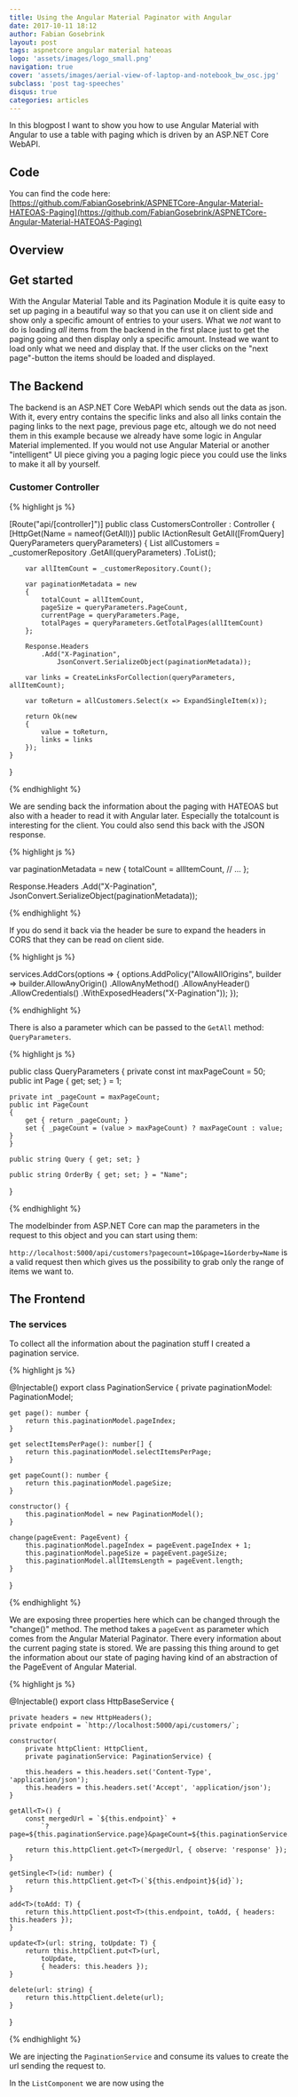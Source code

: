 ```yaml
---
title: Using the Angular Material Paginator with Angular
date: 2017-10-11 18:12
author: Fabian Gosebrink
layout: post
tags: aspnetcore angular material hateoas
logo: 'assets/images/logo_small.png'
navigation: true
cover: 'assets/images/aerial-view-of-laptop-and-notebook_bw_osc.jpg'
subclass: 'post tag-speeches'
disqus: true
categories: articles
---
```


In this blogpost I want to show you how to use Angular Material with Angular to use a table with paging which is driven by an ASP.NET Core WebAPI.

## Code

You can find the code here: [https://github.com/FabianGosebrink/ASPNETCore-Angular-Material-HATEOAS-Paging](https://github.com/FabianGosebrink/ASPNETCore-Angular-Material-HATEOAS-Paging)

## Overview


## <a name="getstarted">Get started</a>

With the Angular Material Table and its Pagination Module it is quite easy to set up paging in a beautiful way so that you can use it on client side and show only a specific amount of entries to your users. What we _not_ want to do is loading _all_ items from the backend in the first place just to get the paging going and then display only a specific amount. Instead we want to load only what we need and display that. If the user clicks on the "next page"-button the items should be loaded and displayed.

## <a name="thebackend">The Backend</a>

The backend is an ASP.NET Core WebAPI which sends out the data as json. With it, every entry contains the specific links and also all links contain the paging links to the next page, previous page etc, altough we do not need them in this example because we already have some logic in Angular Material implemented. If you would not use Angular Material or another "intelligent" UI piece giving you a paging logic piece you could use the links to make it all by yourself.

### Customer Controller

{% highlight js %}

[Route("api/[controller]")]
public class CustomersController : Controller
{
	[HttpGet(Name = nameof(GetAll))]
	public IActionResult GetAll([FromQuery] QueryParameters queryParameters)
	{
		List<Customer> allCustomers = _customerRepository
			.GetAll(queryParameters)
			.ToList();

		var allItemCount = _customerRepository.Count();

		var paginationMetadata = new
		{
			totalCount = allItemCount,
			pageSize = queryParameters.PageCount,
			currentPage = queryParameters.Page,
			totalPages = queryParameters.GetTotalPages(allItemCount)
		};

		Response.Headers
			.Add("X-Pagination", 
				JsonConvert.SerializeObject(paginationMetadata));

		var links = CreateLinksForCollection(queryParameters, allItemCount);

		var toReturn = allCustomers.Select(x => ExpandSingleItem(x));

		return Ok(new
		{
			value = toReturn,
			links = links
		});
	}
}

{% endhighlight %}

We are sending back the information about the paging with HATEOAS but also with a header to read it with Angular later. Especially the totalcount is interesting for the client. You could also send this back with the JSON response. 

{% highlight js %}

var paginationMetadata = new
{
    totalCount = allItemCount,
    // ...
};

Response.Headers
    .Add("X-Pagination", 
        JsonConvert.SerializeObject(paginationMetadata));

{% endhighlight %}

If you do send it back via the header be sure to expand the headers in CORS that they can be read on client side.

{% highlight js %}

services.AddCors(options =>
{
    options.AddPolicy("AllowAllOrigins",
        builder => builder.AllowAnyOrigin()
        .AllowAnyMethod()
        .AllowAnyHeader()
        .AllowCredentials()
        .WithExposedHeaders("X-Pagination"));
});

{% endhighlight %}

There is also a parameter which can be passed to the `GetAll` method: `QueryParameters`. 

{% highlight js %}

public class QueryParameters
{
    private const int maxPageCount = 50;
    public int Page { get; set; } = 1;

    private int _pageCount = maxPageCount;
    public int PageCount
    {
        get { return _pageCount; }
        set { _pageCount = (value > maxPageCount) ? maxPageCount : value; }
    }
    
    public string Query { get; set; }

    public string OrderBy { get; set; } = "Name";
}

{% endhighlight %}

The modelbinder from ASP.NET Core can map the parameters in the request to this object and you can start using them:

`http://localhost:5000/api/customers?pagecount=10&page=1&orderby=Name` is a valid request then which gives us the possibility to grab only the range of items we want to.

## The Frontend

### The services

To collect all the information about the pagination stuff I created a pagination service.

{% highlight js %}

@Injectable()
export class PaginationService {
    private paginationModel: PaginationModel;

    get page(): number {
        return this.paginationModel.pageIndex;
    }

    get selectItemsPerPage(): number[] {
        return this.paginationModel.selectItemsPerPage;
    }

    get pageCount(): number {
        return this.paginationModel.pageSize;
    }

    constructor() {
        this.paginationModel = new PaginationModel();
    }

    change(pageEvent: PageEvent) {
        this.paginationModel.pageIndex = pageEvent.pageIndex + 1;
        this.paginationModel.pageSize = pageEvent.pageSize;
        this.paginationModel.allItemsLength = pageEvent.length;
    }
}

{% endhighlight %}

We are exposing three properties here which can be changed through the "change()" method. The method takes a `pageEvent` as parameter which comes from the Angular Material Paginator. There every information about the current paging state is stored. We are passing this thing around to get the information about our state of paging having kind of an abstraction of the PageEvent of Angular Material.

{% highlight js %}

@Injectable()
export class HttpBaseService {

    private headers = new HttpHeaders();
    private endpoint = `http://localhost:5000/api/customers/`;

    constructor(
        private httpClient: HttpClient,
        private paginationService: PaginationService) {

        this.headers = this.headers.set('Content-Type', 'application/json');
        this.headers = this.headers.set('Accept', 'application/json');
    }

    getAll<T>() {
        const mergedUrl = `${this.endpoint}` +
            `?page=${this.paginationService.page}&pageCount=${this.paginationService.pageCount}`;

        return this.httpClient.get<T>(mergedUrl, { observe: 'response' });
    }

    getSingle<T>(id: number) {
        return this.httpClient.get<T>(`${this.endpoint}${id}`);
    }

    add<T>(toAdd: T) {
        return this.httpClient.post<T>(this.endpoint, toAdd, { headers: this.headers });
    }

    update<T>(url: string, toUpdate: T) {
        return this.httpClient.put<T>(url,
            toUpdate,
            { headers: this.headers });
    }

    delete(url: string) {
        return this.httpClient.delete(url);
    }
}

{% endhighlight %}

We are injecting the `PaginationService` and consume its values to create the url sending the request to.

In the `ListComponent` we are now using the 

<script src="https://gist.github.com/FabianGosebrink/32129a532cf2fee34f9c7a368697f799.js"></script>